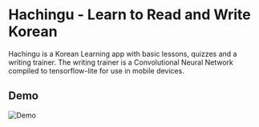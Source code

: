 # Hachingu - Learn to Read and Write Korean

Hachingu is a Korean Learning app with basic lessons, quizzes and a writing trainer. The writing trainer is a Convolutional Neural Network compiled to tensorflow-lite for use in mobile devices.

## Demo

![Demo](demo.gif)
